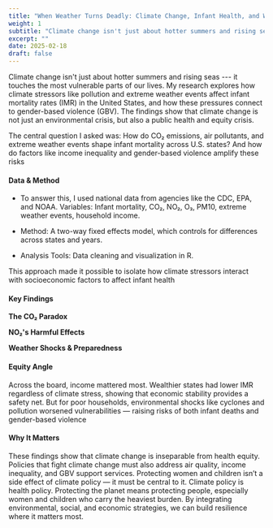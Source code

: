 ```yaml
---
title: "When Weather Turns Deadly: Climate Change, Infant Health, and Women’s Safety"
weight: 1
subtitle: "Climate change isn't just about hotter summers and rising seas --- it touches the most vulnerable parts of our lives. My research explores how climate stressors like pollution and extreme weather events affect infant mortality rates (IMR) in the United States, and how these pressures connect to gender-based violence (GBV). The findings show that climate change is not just an environmental crisis, but also a public health and equity crisis."
excerpt: ""
date: 2025-02-18
draft: false
---
```


Climate change isn't just about hotter summers and rising seas --- it touches the most vulnerable parts of our lives. My research explores how climate stressors like pollution and extreme weather events affect infant mortality rates (IMR) in the United States, and how these pressures connect to gender-based violence (GBV). The findings show that climate change is not just an environmental crisis, but also a public health and equity crisis.

The central question I asked was: How do CO₂ emissions, air pollutants, and extreme weather events shape infant mortality across U.S. states? And how do factors like income inequality and gender-based violence amplify these risks

#### Data & Method

-   To answer this, I used national data from agencies like the CDC, EPA, and NOAA. Variables: Infant mortality, CO₂, NO₂, O₃, PM10, extreme weather events, household income.

-   Method: A two-way fixed effects model, which controls for differences across states and years.

-   Analysis Tools: Data cleaning and visualization in R.

This approach made it possible to isolate how climate stressors interact with socioeconomic factors to affect infant health

#### Key Findings

**The CO₂ Paradox**

**NO₂'s Harmful Effects**

**Weather Shocks & Preparedness**

#### Equity Angle
Across the board, income mattered most. Wealthier states had lower IMR regardless of climate stress, showing that economic stability provides a safety net. But for poor households, environmental shocks like cyclones and pollution worsened vulnerabilities — raising risks of both infant deaths and gender-based violence
#### Why It Matters
These findings show that climate change is inseparable from health equity. Policies that fight climate change must also address air quality, income inequality, and GBV support services. Protecting women and children isn’t a side effect of climate policy — it must be central to it.
Climate policy is health policy. Protecting the planet means protecting people, especially women and children who carry the heaviest burden. By integrating environmental, social, and economic strategies, we can build resilience where it matters most.
